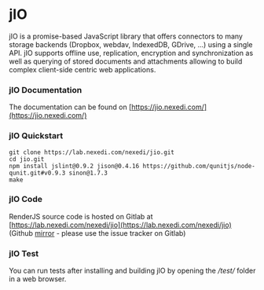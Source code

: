 # jIO

jIO is a promise-based JavaScript library that offers connectors to many storage backends (Dropbox, webdav, IndexedDB, GDrive, ...) using a single API. jIO supports offline use, replication, encryption and synchronization as well as querying of stored documents and attachments allowing to build complex client-side centric web applications.

### jIO Documentation

The documentation can be found on [https://jio.nexedi.com/](https://jio.nexedi.com/)

### jIO Quickstart
    git clone https://lab.nexedi.com/nexedi/jio.git
    cd jio.git
    npm install jslint@0.9.2 jison@0.4.16 https://github.com/qunitjs/node-qunit.git#v0.9.3 sinon@1.7.3
    make


### jIO Code

RenderJS source code is hosted on Gitlab at [https://lab.nexedi.com/nexedi/jio](https://lab.nexedi.com/nexedi/jio) (Github [mirror](https://github.com/nexedi/jio/) - please use the issue tracker on Gitlab)

### jIO Test

You can run tests after installing and building jIO by opening the */test/* folder in a web browser.
